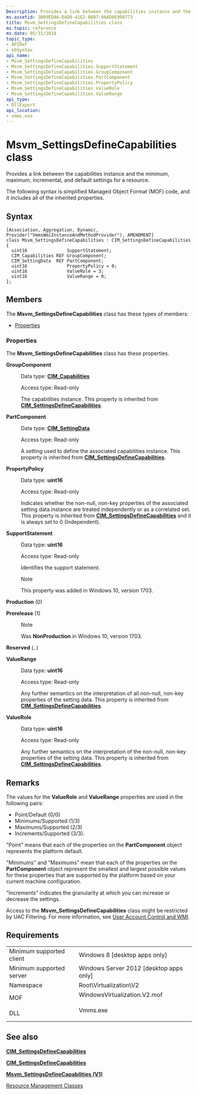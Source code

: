 ```yaml
---
Description: Provides a link between the capabilities instance and the minimum, maximum, incremental, and default settings for a resource.
ms.assetid: 3B09ED8A-D4D0-41E2-B807-96AD8E990773
title: Msvm_SettingsDefineCapabilities class
ms.topic: reference
ms.date: 05/31/2018
topic_type: 
- APIRef
- kbSyntax
api_name: 
- Msvm_SettingsDefineCapabilities
- Msvm_SettingsDefineCapabilities.SupportStatement
- Msvm_SettingsDefineCapabilities.GroupComponent
- Msvm_SettingsDefineCapabilities.PartComponent
- Msvm_SettingsDefineCapabilities.PropertyPolicy
- Msvm_SettingsDefineCapabilities.ValueRole
- Msvm_SettingsDefineCapabilities.ValueRange
api_type: 
- DllExport
api_location: 
- vmms.exe
---
```


# Msvm\_SettingsDefineCapabilities class

Provides a link between the capabilities instance and the minimum, maximum, incremental, and default settings for a resource.

The following syntax is simplified Managed Object Format (MOF) code, and it includes all of the inherited properties.

## Syntax

``` syntax
[Association, Aggregation, Dynamic, Provider("VmmsWmiInstanceAndMethodProvider"), AMENDMENT]
class Msvm_SettingsDefineCapabilities : CIM_SettingsDefineCapabilities
{
  uint16               SupportStatement;
  CIM_Capabilities REF GroupComponent;
  CIM_SettingData  REF PartComponent;
  uint16               PropertyPolicy = 0;
  uint16               ValueRole = 3;
  uint16               ValueRange = 0;
};
```

## Members

The **Msvm\_SettingsDefineCapabilities** class has these types of members:

-   [Properties](#properties)

### Properties

The **Msvm\_SettingsDefineCapabilities** class has these properties.

<dl> <dt>

**GroupComponent**
</dt> <dd> <dl> <dt>

Data type: **[**CIM\_Capabilities**](/previous-versions//cc136806(v=vs.85))**
</dt> <dt>

Access type: Read-only
</dt> </dl>

The capabilities instance. This property is inherited from [**CIM\_SettingsDefineCapabilities**](/previous-versions//cc136913(v=vs.85)).

</dd> <dt>

**PartComponent**
</dt> <dd> <dl> <dt>

Data type: **[**CIM\_SettingData**](/previous-versions//cc136911(v=vs.85))**
</dt> <dt>

Access type: Read-only
</dt> </dl>

A setting used to define the associated capabilities instance. This property is inherited from [**CIM\_SettingsDefineCapabilities**](/previous-versions//cc136913(v=vs.85)).

</dd> <dt>

**PropertyPolicy**
</dt> <dd> <dl> <dt>

Data type: **uint16**
</dt> <dt>

Access type: Read-only
</dt> </dl>

Indicates whether the non-null, non-key properties of the associated setting data instance are treated independently or as a correlated set. This property is inherited from [**CIM\_SettingsDefineCapabilities**](/previous-versions//cc136913(v=vs.85)) and it is always set to 0 (Independent).

</dd> <dt>

**SupportStatement**
</dt> <dd> <dl> <dt>

Data type: **uint16**
</dt> <dt>

Access type: Read-only
</dt> </dl>

Identifies the support statement.

> [!Note]  
> This property was added in Windows 10, version 1703.

 

<dt>

<span id="Production"></span><span id="production"></span><span id="PRODUCTION"></span>

<span id="Production"></span><span id="production"></span><span id="PRODUCTION"></span>**Production** (0)


</dt> <dd></dd> <dt>

<span id="Prerelease"></span><span id="prerelease"></span><span id="PRERELEASE"></span>

<span id="Prerelease"></span><span id="prerelease"></span><span id="PRERELEASE"></span>**Prerelease** (1)


</dt> <dd>

> [!Note]  
> Was **NonProduction** in Windows 10, version 1703.

 

</dd> <dt>

<span id="Reserved"></span><span id="reserved"></span><span id="RESERVED"></span>

<span id="Reserved"></span><span id="reserved"></span><span id="RESERVED"></span>**Reserved** (..)


</dt> <dd></dd> </dl>

</dd> <dt>

**ValueRange**
</dt> <dd> <dl> <dt>

Data type: **uint16**
</dt> <dt>

Access type: Read-only
</dt> </dl>

Any further semantics on the interpretation of all non-null, non-key properties of the setting data. This property is inherited from [**CIM\_SettingsDefineCapabilities**](/previous-versions//cc136913(v=vs.85)).

</dd> <dt>

**ValueRole**
</dt> <dd> <dl> <dt>

Data type: **uint16**
</dt> <dt>

Access type: Read-only
</dt> </dl>

Any further semantics on the interpretation of the non-null, non-key properties of the setting data. This property is inherited from [**CIM\_SettingsDefineCapabilities**](/previous-versions//cc136913(v=vs.85)).

</dd> </dl>

## Remarks

The values for the **ValueRole** and **ValueRange** properties are used in the following pairs:

-   Point/Default (0/0)
-   Minimums/Supported (1/3)
-   Maximums/Supported (2/3)
-   Increments/Supported (3/3).

"Point" means that each of the properties on the **PartComponent** object represents the platform default.

"Minimums" and "Maximums" mean that each of the properties on the **PartComponent** object represent the smallest and largest possible values for these properties that are supported by the platform based on your current machine configuration.

"Increments" indicates the granularity at which you can increase or decrease the settings.

Access to the **Msvm\_SettingsDefineCapabilities** class might be restricted by UAC Filtering. For more information, see [User Account Control and WMI](/windows/desktop/WmiSdk/user-account-control-and-wmi).

## Requirements



|                                     |                                                                                                         |
|-------------------------------------|---------------------------------------------------------------------------------------------------------|
| Minimum supported client<br/> | Windows 8 \[desktop apps only\]<br/>                                                              |
| Minimum supported server<br/> | Windows Server 2012 \[desktop apps only\]<br/>                                                    |
| Namespace<br/>                | Root\\Virtualization\\V2<br/>                                                                     |
| MOF<br/>                      | <dl> <dt>WindowsVirtualization.V2.mof</dt> </dl> |
| DLL<br/>                      | <dl> <dt>Vmms.exe</dt> </dl>                     |



## See also

<dl> <dt>

[**CIM\_SettingsDefineCapabilities**](cim-settingsdefinecapabilities.md)
</dt> <dt>

[**CIM\_SettingsDefineCapabilities**](/previous-versions//cc136913(v=vs.85))
</dt> <dt>

[**Msvm\_SettingsDefineCapabilities (V1)**](/previous-versions/windows/desktop/virtual/msvm-settingsdefinecapabilities)
</dt> <dt>

[Resource Management Classes](resource-management-classes.md)
</dt> </dl>

 

